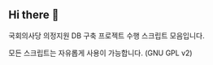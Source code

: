 ## Hi there 👋

국회의사당 의정지원 DB 구축 프로젝트 수행 스크립트 모음입니다.

모든 스크립트는 자유롭게 사용이 가능합니다. (GNU GPL v2)
<!--

**Here are some ideas to get you started:**

🙋‍♀️ A short introduction - what is your organization all about?
🌈 Contribution guidelines - how can the community get involved?
👩‍💻 Useful resources - where can the community find your docs? Is there anything else the community should know?
🍿 Fun facts - what does your team eat for breakfast?
🧙 Remember, you can do mighty things with the power of [Markdown](https://docs.github.com/github/writing-on-github/getting-started-with-writing-and-formatting-on-github/basic-writing-and-formatting-syntax)
-->
